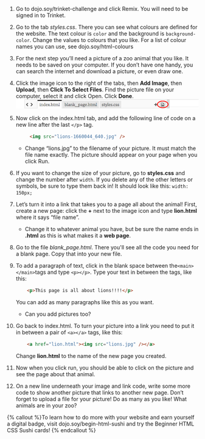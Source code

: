 1. Go to dojo.soy/trinket-challenge and click Remix. You will need to be signed in to Trinket.

2. Go to the tab _styles.css_. There you can see what colours are defined for the website. The text colour is `color` and the background is `background-color`. Change the values to colours that you like. For a list of colour names you can use, see dojo.soy/html-colours

3. For the next step you’ll need a picture of a zoo animal that you like. It needs to be saved on your computer. If you don’t have one handy, you can search the internet and download a picture, or even draw one.

4. Click the image icon to the right of the tabs, then **Add Image**, then **Upload**, then **Click To Select Files**. Find the picture file on your computer, select it and click Open. Click **Done**.   
    ![](TktImageIcon.png)

5. Now click on the index.html tab, and add the following line of code on a new line after the last `</p>` tag.

   ```html
        <img src="lions-1660044_640.jpg" />
   ```

   * Change “lions.jpg” to the filename of your picture. It must match the file name exactly. The picture should appear on your page when you click Run.
6. If you want to change the size of your picture, go to **styles.css** and change the number after `width`. If you delete any of the other letters or symbols, be sure to type them back in! It should look like this: `width: 150px;`

6. Let’s turn it into a link that takes you to a page all about the animal! First, create a new page: click the **+** next to the image icon and type **lion.html** where it says “file name”.
   * Change it to whatever animal you have, but be sure the name ends in **.html** as this is what makes it a **web page**.

7. Go to the file _blank\_page.html_. There you'll see all the code you need for a blank page. Copy that into your new file.

8. To add a paragraph of text, click in the blank space between the`<main></main>`tags and type `<p></p>`. Type your text in between the tags, like this:

   ```html
       <p>This page is all about lions!!!!</p>
   ```

   You can add as many paragraphs like this as you want.

   * Can you add pictures too?

9. Go back to index.html. To turn your picture into a link you need to put it in between a pair of `<a></a>` tags, like this:

   ```html
       <a href="lion.html"><img src="lions.jpg" /></a>
   ```

   Change **lion.html** to the name of the new page you created.

10. Now when you click run, you should be able to click on the picture and see the page about that animal.

11. On a new line underneath your image and link code, write some more code to show another picture that links to another new page. Don’t forget to upload a file for your picture! Do as many as you like! What animals are in your zoo?

{% callout %}To learn how to do more with your website and earn yourself a digital badge, visit dojo.soy/begin-html-sushi and try the Beginner HTML CSS Sushi cards!
{% endcallout %}




